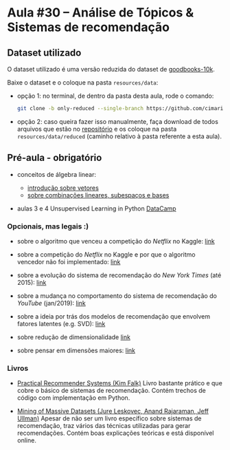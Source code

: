 # Aula #30 – Análise de Tópicos & Sistemas de recomendação

## Dataset utilizado

O dataset utilizado é uma versão reduzida do dataset de [goodbooks-10k](https://github.com/zygmuntz/goodbooks-10k).

Baixe o dataset e o coloque na pasta `resources/data`: 

* opção 1: no terminal, de dentro da pasta desta aula, rode o comando: 

    ```bash
    git clone -b only-reduced --single-branch https://github.com/cimarieta/goodbooks-10k.git resources/data/
    ```

* opção 2: caso queira fazer isso manualmente, faça download de todos arquivos que estão no [repositório](https://github.com/cimarieta/goodbooks-10k/tree/only-reduced/reduced) e os coloque na pasta `resources/data/reduced` (caminho relativo à pasta referente a esta aula).


## Pré-aula - obrigatório

* conceitos de álgebra linear:
    * [introdução sobre vetores](https://www.youtube.com/watch?v=fNk_zzaMoSs)
    * [sobre combinações lineares, subespaços e bases](https://www.youtube.com/watch?v=k7RM-ot2NWY)

* aulas 3 e 4 Unsupervised Learning in Python [DataCamp](https://www.datacamp.com/courses/unsupervised-learning-in-python)

### Opcionais, mas legais :)

* sobre o algoritmo que venceu a competição do _Netflix_ no Kaggle:
[link](https://datajobs.com/data-science-repo/Recommender-Systems-[Netflix].pdf)

* sobre a competição do _Netflix_ no Kaggle e por que o algoritmo vencedor não foi implementado:
[link](https://medium.com/netflix-techblog/netflix-recommendations-beyond-the-5-stars-part-1-55838468f429)

* sobre a evolução do sistema de recomendação do _New York Times_ (até 2015):
[link](https://open.blogs.nytimes.com/2015/08/11/building-the-next-new-york-times-recommendation-engine/)

* sobre a mudança no comportamento do sistema de recomendação do _YouTube_ (jan/2019):
[link](https://www.theverge.com/2019/1/25/18197301/youtube-algorithm-conspiracy-theories-misinformation)

* sobre a ideia por trás dos modelos de recomendação que envolvem fatores latentes (e.g. SVD):
[link](https://www.youtube.com/watch?v=E8aMcwmqsTg&list=PLLssT5z_DsK9JDLcT8T62VtzwyW9LNepV&index=55)

* sobre redução de dimensionalidade
[link](https://www.youtube.com/watch?v=jPmV3j1dAv4)

* sobre pensar em dimensões maiores:
[link](https://www.youtube.com/watch?v=zwAD6dRSVyI)

### Livros

* [Practical Recommender Systems (Kim Falk)](https://www.manning.com/books/practical-recommender-systems)
Livro bastante prático e que cobre o básico de sistemas de recomendação. Contém trechos de código com implementação em Python.

* [Mining of Massive Datasets (Jure Leskovec, Anand Rajaraman, Jeff Ullman)](http://www.mmds.org/)
Apesar de não ser um livro específico sobre sistemas de recomendação, traz vários das técnicas utilizadas para gerar recomendações. Contém boas explicações teóricas e está disponível online.
